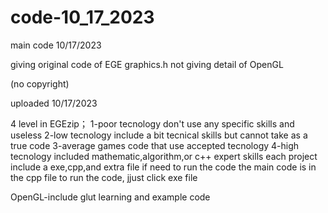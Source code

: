 # code-10_17_2023
main code 10/17/2023

giving original code of EGE graphics.h
not giving detail of OpenGL

(no copyright)

uploaded 10/17/2023

4 level in EGEzip；
 1-poor tecnology
  don't use any specific skills and useless
 2-low tecnology
  include a bit tecnical skills but cannot take as a true code
 3-average games
  code that use accepted tecnology
 4-high tecnology
  included mathematic,algorithm,or c++ expert skills
 each project include a exe,cpp,and extra file if need to run the code
 the main code is in the cpp file
 to run the code, jjust click exe file

OpenGL-include glut learning and example code
